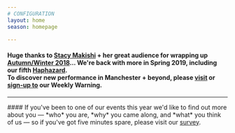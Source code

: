 ```yaml
---
# CONFIGURATION
layout: home
season: homepage

---
```

#### Huge thanks to [Stacy Makishi](/current/2018-autumnwinter/makishi) + her great audience for wrapping up [Autumn/Winter 2018](/current/2018-autumnwinter)… We're back with more in Spring 2019, including our fifth [Haphazard](/hab/haphazard).<br>To discover new performance in Manchester + beyond, please <a href="http://wordofwarning.posthaven.com" target="_blank">visit</a> or <a href="http://eepurl.com/i_Odb" target="_blank">sign-up to</a> our Weekly Warning.          
<hr>               
#### If you've been to one of our events this year we'd like to find out more about you — *who* you are, *why* you came along, and *what* you think of us — so if you've got five minutes spare, please visit our <a href="http://research.audiencesurveys.org/s.asp?k=152950990710" target="_blank">survey</a>.
